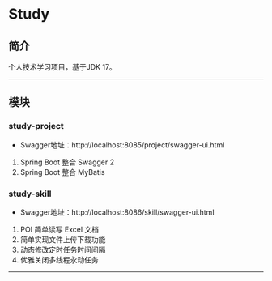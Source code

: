 # Study

## 简介
个人技术学习项目，基于JDK 17。

---

## 模块

### study-project

- Swagger地址：http://localhost:8085/project/swagger-ui.html

1. Spring Boot 整合 Swagger 2
2. Spring Boot 整合 MyBatis

### study-skill

- Swagger地址：http://localhost:8086/skill/swagger-ui.html

1. POI 简单读写 Excel 文档
2. 简单实现文件上传下载功能
3. 动态修改定时任务时间间隔
4. 优雅关闭多线程永动任务

---

